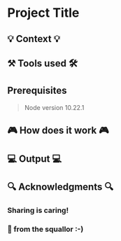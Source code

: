 <!-- Repository git : https://github.com/ManuSquall/ -->
<h1 id="project-title">Project Title</h1>
<!-- Description -->
<h2 id="-context-">💡 Context 💡</h2>
<!-- Why am i making this -->
<h2 id="-tools-used-">⚒ Tools used 🛠</h2>
<!-- Packages, external librairies, IDE, utilitaries used -->
<!-- * [VS Code](https://code.visualstudio.com/) -->
<!-- * [Visual Studio](https://visualstudio.microsoft.com/fr/downloads/) -->
<h2 id="prerequisites">Prerequisites</h2>
<!-- What we have to do to make it work/run -->
<blockquote>
<p>Node version 10.22.1</p>
</blockquote>
<h2 id="-how-does-it-work-">🎮 How does it work 🎮</h2>
<!-- What we have to do to make it work/run -->
<h2 id="-output-">💻 Output 💻</h2>
<!-- What the result is supposed to be -->
<!-- screenshot result in a readme folder
![output1](/readme/output1.png)

![output2](/readme/output2.png)
-->
<h2 id="-about-authors-contributors-">👥 About Authors / Contributors 👥</h2>
<p><a href="https://manusquall.azurewebsites.net/">ManuSquall</a></p>
<h2 id="-license-">📜 License 📜</h2>
<!-- This project is licensed under the [CC0 1.0 Universal](https://creativecommons.org/) Creative Commons License. -->
<!-- This project is licensed under the [MIT License](https://en.wikipedia.org/wiki/MIT_License). -->
<h2 id="-acknowledgments-">🔍 Acknowledgments 🔍</h2>
<!-- inspiration, research stuff -->
<p><em>
</em></p>
<h3 id="sharing-is-caring-">Sharing is caring!</h3>
<h3 id="-from-the-squallor-">💜 from the squallor :-)</h3>

